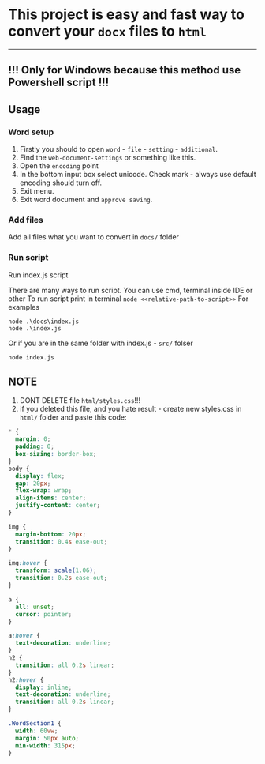 # This project is easy and fast way to convert your `docx` files to `html`

---

## !!! Only for Windows because this method use Powershell script !!!

## Usage

### Word setup

1. Firstly you should to open `word` - `file` - `setting` - `additional`.
2. Find the `web-document-settings` or something like this.
3. Open the `encoding` point
4. In the bottom input box select unicode. Check mark - always use default encoding should turn off.
5. Exit menu.
6. Exit word document and `approve saving`.

### Add files

Add all files what you want to convert in `docs/` folder

### Run script

Run index.js script

There are many ways to run script. You can use cmd, terminal inside IDE or other
To run script print in terminal `node <<relative-path-to-script>>`
For examples

```Node
node .\docs\index.js
node .\index.js
```

Or if you are in the same folder with index.js - `src/` folser

```Node
node index.js
```

## NOTE

1. DONT DELETE file `html/styles.css`!!!
2. if you deleted this file, and you hate result - create new styles.css in `html/` folder and paste this code:

```CSS
* {
  margin: 0;
  padding: 0;
  box-sizing: border-box;
}
body {
  display: flex;
  gap: 20px;
  flex-wrap: wrap;
  align-items: center;
  justify-content: center;
}

img {
  margin-bottom: 20px;
  transition: 0.4s ease-out;
}

img:hover {
  transform: scale(1.06);
  transition: 0.2s ease-out;
}

a {
  all: unset;
  cursor: pointer;
}

a:hover {
  text-decoration: underline;
}
h2 {
  transition: all 0.2s linear;
}
h2:hover {
  display: inline;
  text-decoration: underline;
  transition: all 0.2s linear;
}

.WordSection1 {
  width: 60vw;
  margin: 50px auto;
  min-width: 315px;
}

```
